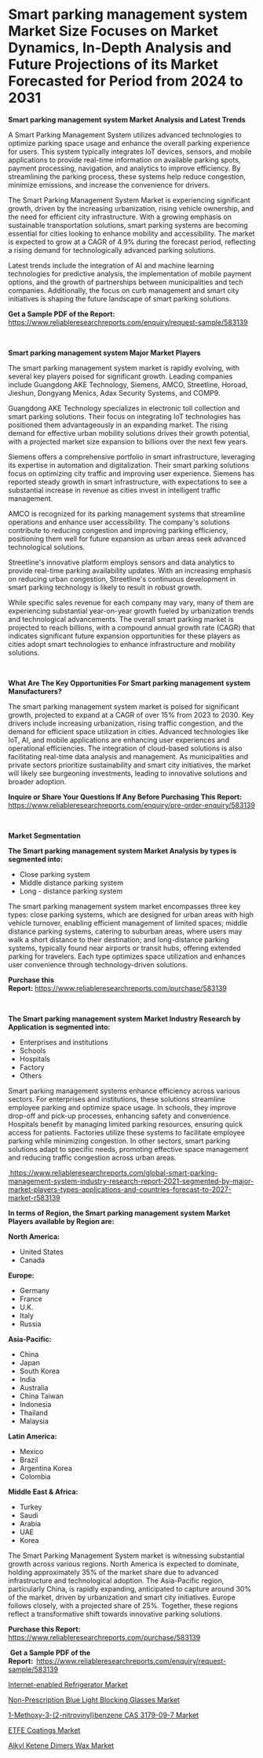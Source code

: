 <p><h1>Smart parking management system Market Size Focuses on Market Dynamics, In-Depth Analysis and Future Projections of its Market Forecasted for Period from 2024 to 2031</h1></p><p><strong>Smart parking management system Market Analysis and Latest Trends</strong></p>
<p><p>A Smart Parking Management System utilizes advanced technologies to optimize parking space usage and enhance the overall parking experience for users. This system typically integrates IoT devices, sensors, and mobile applications to provide real-time information on available parking spots, payment processing, navigation, and analytics to improve efficiency. By streamlining the parking process, these systems help reduce congestion, minimize emissions, and increase the convenience for drivers.</p><p>The Smart Parking Management System Market is experiencing significant growth, driven by the increasing urbanization, rising vehicle ownership, and the need for efficient city infrastructure. With a growing emphasis on sustainable transportation solutions, smart parking systems are becoming essential for cities looking to enhance mobility and accessibility. The market is expected to grow at a CAGR of 4.9% during the forecast period, reflecting a rising demand for technologically advanced parking solutions.</p><p>Latest trends include the integration of AI and machine learning technologies for predictive analysis, the implementation of mobile payment options, and the growth of partnerships between municipalities and tech companies. Additionally, the focus on curb management and smart city initiatives is shaping the future landscape of smart parking solutions.</p></p>
<p><strong>Get a Sample PDF of the Report:&nbsp;</strong> <a href="https://www.reliableresearchreports.com/enquiry/request-sample/583139?utm_campaign=38&utm_medium=2&utm_source=Github&utm_content=ia&utm_term=28092024&utm_id=smart-parking-management-system">https://www.reliableresearchreports.com/enquiry/request-sample/583139</a></p>
<p>&nbsp;</p>
<p><strong>Smart parking management system Major Market Players</strong></p>
<p><p>The smart parking management system market is rapidly evolving, with several key players poised for significant growth. Leading companies include Guangdong AKE Technology, Siemens, AMCO, Streetline, Horoad, Jieshun, Dongyang Menics, Adax Security Systems, and COMP9.</p><p>Guangdong AKE Technology specializes in electronic toll collection and smart parking solutions. Their focus on integrating IoT technologies has positioned them advantageously in an expanding market. The rising demand for effective urban mobility solutions drives their growth potential, with a projected market size expansion to billions over the next few years.</p><p>Siemens offers a comprehensive portfolio in smart infrastructure, leveraging its expertise in automation and digitalization. Their smart parking solutions focus on optimizing city traffic and improving user experience. Siemens has reported steady growth in smart infrastructure, with expectations to see a substantial increase in revenue as cities invest in intelligent traffic management.</p><p>AMCO is recognized for its parking management systems that streamline operations and enhance user accessibility. The company's solutions contribute to reducing congestion and improving parking efficiency, positioning them well for future expansion as urban areas seek advanced technological solutions.</p><p>Streetline's innovative platform employs sensors and data analytics to provide real-time parking availability updates. With an increasing emphasis on reducing urban congestion, Streetline's continuous development in smart parking technology is likely to result in robust growth.</p><p>While specific sales revenue for each company may vary, many of them are experiencing substantial year-on-year growth fueled by urbanization trends and technological advancements. The overall smart parking market is projected to reach billions, with a compound annual growth rate (CAGR) that indicates significant future expansion opportunities for these players as cities adopt smart technologies to enhance infrastructure and mobility solutions.</p></p>
<p>&nbsp;</p>
<p><strong>What Are The Key Opportunities For Smart parking management system Manufacturers?</strong></p>
<p><p>The smart parking management system market is poised for significant growth, projected to expand at a CAGR of over 15% from 2023 to 2030. Key drivers include increasing urbanization, rising traffic congestion, and the demand for efficient space utilization in cities. Advanced technologies like IoT, AI, and mobile applications are enhancing user experiences and operational efficiencies. The integration of cloud-based solutions is also facilitating real-time data analysis and management. As municipalities and private sectors prioritize sustainability and smart city initiatives, the market will likely see burgeoning investments, leading to innovative solutions and broader adoption.</p></p>
<p><strong>Inquire or Share Your Questions If Any Before Purchasing This Report:</strong> <a href="https://www.reliableresearchreports.com/enquiry/pre-order-enquiry/583139?utm_campaign=38&utm_medium=2&utm_source=Github&utm_content=ia&utm_term=28092024&utm_id=smart-parking-management-system">https://www.reliableresearchreports.com/enquiry/pre-order-enquiry/583139</a></p>
<p>&nbsp;</p>
<p><strong>Market Segmentation</strong></p>
<p><strong>The Smart parking management system Market Analysis by types is segmented into:</strong></p>
<p><ul><li>Close parking system</li><li>Middle distance parking system</li><li>Long - distance parking system</li></ul></p>
<p><p>The smart parking management system market encompasses three key types: close parking systems, which are designed for urban areas with high vehicle turnover, enabling efficient management of limited spaces; middle distance parking systems, catering to suburban areas, where users may walk a short distance to their destination; and long-distance parking systems, typically found near airports or transit hubs, offering extended parking for travelers. Each type optimizes space utilization and enhances user convenience through technology-driven solutions.</p></p>
<p><strong>Purchase this Report:&nbsp;</strong><a href="https://www.reliableresearchreports.com/purchase/583139?utm_campaign=38&utm_medium=2&utm_source=Github&utm_content=ia&utm_term=28092024&utm_id=smart-parking-management-system">https://www.reliableresearchreports.com/purchase/583139</a></p>
<p>&nbsp;</p>
<p><strong>The Smart parking management system Market Industry Research by Application is segmented into:</strong></p>
<p><ul><li>Enterprises and institutions</li><li>Schools</li><li>Hospitals</li><li>Factory</li><li>Others</li></ul></p>
<p><p>Smart parking management systems enhance efficiency across various sectors. For enterprises and institutions, these solutions streamline employee parking and optimize space usage. In schools, they improve drop-off and pick-up processes, enhancing safety and convenience. Hospitals benefit by managing limited parking resources, ensuring quick access for patients. Factories utilize these systems to facilitate employee parking while minimizing congestion. In other sectors, smart parking solutions adapt to specific needs, promoting effective space management and reducing traffic congestion across urban areas.</p></p>
<p><a href="https://www.reliableresearchreports.com/global-smart-parking-management-system-industry-research-report-2021-segmented-by-major-market-players-types-applications-and-countries-forecast-to-2027-market-r583139?utm_campaign=38&utm_medium=2&utm_source=Github&utm_content=ia&utm_term=28092024&utm_id=smart-parking-management-system">&nbsp;https://www.reliableresearchreports.com/global-smart-parking-management-system-industry-research-report-2021-segmented-by-major-market-players-types-applications-and-countries-forecast-to-2027-market-r583139</a></p>
<p><strong>In terms of Region, the Smart parking management system Market Players available by Region are:</strong></p>
<p>
    <p> <strong> North America: </strong>
        <ul>
            <li>United States</li>
            <li>Canada</li>
        </ul>
        </p> 
    <p> <strong> Europe: </strong>
        <ul>
            <li>Germany</li>
            <li>France</li>
            <li>U.K.</li>
            <li>Italy</li>
            <li>Russia</li>
        </ul>
        </p> 
    <p> <strong> Asia-Pacific: </strong>
        <ul>
            <li>China</li>
            <li>Japan</li>
            <li>South Korea</li>
            <li>India</li>
            <li>Australia</li>
            <li>China Taiwan</li>
            <li>Indonesia</li>
            <li>Thailand</li>
            <li>Malaysia</li>
        </ul>
        </p> 
    <p> <strong> Latin America: </strong>
        <ul>
            <li>Mexico</li>
            <li>Brazil</li>
            <li>Argentina Korea</li>
            <li>Colombia</li>
        </ul>
        </p> 
    <p> <strong> Middle East & Africa: </strong>
        <ul>
            <li>Turkey</li>
            <li>Saudi</li>
            <li>Arabia</li>
            <li>UAE</li>
            <li>Korea</li>
        </ul>
    </p>
    </p>
<p><p>The Smart Parking Management System market is witnessing substantial growth across various regions. North America is expected to dominate, holding approximately 35% of the market share due to advanced infrastructure and technological adoption. The Asia-Pacific region, particularly China, is rapidly expanding, anticipated to capture around 30% of the market, driven by urbanization and smart city initiatives. Europe follows closely, with a projected share of 25%. Together, these regions reflect a transformative shift towards innovative parking solutions.</p></p>
<p><strong>Purchase this Report: </strong><a href="https://www.reliableresearchreports.com/purchase/583139?utm_campaign=38&utm_medium=2&utm_source=Github&utm_content=ia&utm_term=28092024&utm_id=smart-parking-management-system">https://www.reliableresearchreports.com/purchase/583139</a></p>
<p>&nbsp;<strong>Get a Sample PDF of the Report:&nbsp;&nbsp;</strong><a href="https://www.reliableresearchreports.com/enquiry/request-sample/583139?utm_campaign=38&utm_medium=2&utm_source=Github&utm_content=ia&utm_term=28092024&utm_id=smart-parking-management-system">https://www.reliableresearchreports.com/enquiry/request-sample/583139</a></p>
<p><strong></strong></p>
<p><p><a href="https://issuu.com/reportprime-2/docs/internet-enabled-refrigerator-marke_e1c342af9d0da8?utm_campaign=38&utm_medium=2&utm_source=Github&utm_content=ia&utm_term=28092024&utm_id=smart-parking-management-system">Internet-enabled Refrigerator Market</a></p><p><a href="https://issuu.com/reportprime-2/docs/non-prescription-blue-light-blockin_ca2390d96873b7?utm_campaign=38&utm_medium=2&utm_source=Github&utm_content=ia&utm_term=28092024&utm_id=smart-parking-management-system">Non-Prescription Blue Light Blocking Glasses Market</a></p><p><a href="https://github.com/jennyt6m/Market-Research-Report-List-1/blob/main/1-methoxy-3-2-nitrovinylbenzene-cas-3179-09-7-market.md?utm_campaign=38&utm_medium=2&utm_source=Github&utm_content=ia&utm_term=28092024&utm_id=smart-parking-management-system">1-Methoxy-3-(2-nitrovinyl)benzene CAS 3179-09-7 Market</a></p><p><a href="https://www.linkedin.com/pulse/etfe-coatings-market-global-insights-regional-analysis-2024-iu0se?utm_campaign=38&utm_medium=2&utm_source=Github&utm_content=ia&utm_term=28092024&utm_id=smart-parking-management-system">ETFE Coatings Market</a></p><p><a href="https://github.com/ChristianClark406/Market-Research-Report-List-1/blob/main/alkyl-ketene-dimers-wax-market.md?utm_campaign=38&utm_medium=2&utm_source=Github&utm_content=ia&utm_term=28092024&utm_id=smart-parking-management-system">Alkyl Ketene Dimers Wax Market</a></p></p>